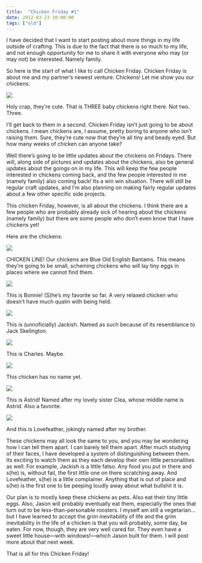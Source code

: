 ```yaml
---
title:  "Chicken Friday #1"
date: 2012-03-23 10:00:00
tags: ["old"]
---
```

I have decided that I want to start posting about more things in my life outside of crafting. This is due to the fact that there is so much to my life, and not enough opportunity for me to share it with everyone who may (or may not) be interested. Namely family.

So here is the start of what I like to call Chicken Friday. Chicken Friday is about me and my partner’s newest venture: Chickens! Let me show you our chickens:


<img src="/uploads/2012/03/chickens01.jpg">


Holy crap, they’re cute. That is THREE baby chickens right there. Not two. Three.

I’ll get back to them in a second. Chicken Friday isn’t just going to be about chickens. I mean chickens are, I assume, pretty boring to anyone who isn’t raising them. Sure, they’re cute now that they’re all tiny and beady eyed. But how many weeks of chicken can anyone take?

Well there’s going to be little updates about the chickens on Fridays. There will, along side of pictures and updates about the chickens, also be general updates about the goings on in my life. This will keep the few people interested in chickens coming back, and the few people interested in me (namely family) also coming back! Its a win win situation. There will still be regular craft updates, and I’m also planning on making fairly regular updates about a few other specific side projects.

This chicken Friday, however, is all about the chickens. I think there are a few people who are probably already sick of hearing about the chickens (namely family) but there are some people who don’t even know that I have chickens yet!

Here are the chickens:


<img src="/uploads/2012/03/chickens02.jpg">


CHICKEN LINE! Our chickens are Blue Old English Bantams. This means they’re going to be small, scheming chickens who will lay tiny eggs in places where we cannot find them.


<img src="/uploads/2012/03/chickens03.jpg">


This is Bonnie! (S)he’s my favorite so far. A very relaxed chicken who doesn’t have much qualm with being held.


<img src="/uploads/2012/03/chickens04.jpg">


This is (unnoficially) Jackish. Named as such because of its resemblance to Jack Skelington.


<img src="/uploads/2012/03/chickens05.jpg">


This is Charles. Maybe.


<img src="/uploads/2012/03/chickens06.jpg">


This chicken has no name yet.


<img src="/uploads/2012/03/chickens07.jpg">


This is Astrid! Named after my lovely sister Clea, whose middle name is Astrid. Also a favorite.


<img src="/uploads/2012/03/chickens08.jpg">


And this is Lovefeather, jokingly named after my brother.

These chickens may all look the same to you, and you may be wondering how I can tell them apart. I can barely tell them apart. After much studying of their faces, I have developed a system of distinguishing between them. Its exciting to watch them as they each develop their own little personalities as well. For example, Jackish is a little fatso. Any food you put in there and s(he) is, without fail, the first little one on there scratching away. And Lovefeather, s(he) is a little complainer. Anything that is out of place and s(he) is the first one to be peeping loudly away about what bullshit it is.

Our plan is to mostly keep these chickens as pets. Also eat their tiny little eggs. Also, Jason will probably eventually eat them, especially the ones that turn out to be less-than-personable roosters. I myself am still a vegetarian… but I have learned to accept the grim inevitability of life and the grim inevitability in the life of a chicken is that you will probably, some day, be eaten. For now, though, they are very well cared for. They even have a sweet little house—with windows!—which Jason built for them. I will post more about that next week.

That is all for this Chicken Friday!
